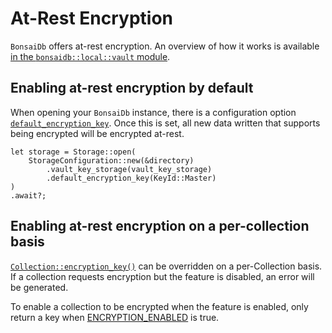 # At-Rest Encryption

`BonsaiDb` offers at-rest encryption. An overview of how it works is available [in the `bonsaidb::local::vault` module](https://dev.bonsaidb.io/main/bonsaidb/local/vault/index.html).

## Enabling at-rest encryption by default

When opening your `BonsaiDb` instance, there is a configuration option [`default_encryption_key`](https://dev.bonsaidb.io/main/bonsaidb/local/config/struct.StorageConfiguration.html#structfield.default_encryption_key). Once this is set, all new data written that supports being encrypted will be encrypted at-rest.

```rust,noplayground,no_run
let storage = Storage::open(
    StorageConfiguration::new(&directory)
        .vault_key_storage(vault_key_storage)
        .default_encryption_key(KeyId::Master)
)
.await?;
```

## Enabling at-rest encryption on a per-collection basis

[`Collection::encryption_key()`](https://dev.bonsaidb.io/main/bonsaidb/core/schema/trait.Collection.html#method.encryption_key) can be overridden on a per-Collection basis. If a collection requests encryption but the feature is disabled, an error will be generated.

To enable a collection to be encrypted when the feature is enabled, only return a key when [ENCRYPTION_ENABLED](https://dev.bonsaidb.io/main/bonsaidb/core/constant.ENCRYPTION_ENABLED.html) is true.
